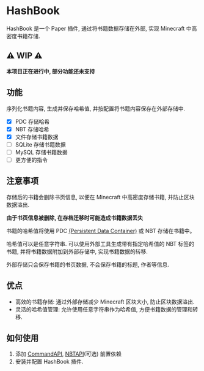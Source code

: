 # HashBook

HashBook 是一个 Paper 插件, 通过将书籍数据存储在外部, 实现 Minecraft 中高密度书籍存储.

## :warning: WIP :warning:

**本项目正在进行中, 部分功能还未支持**

## 功能

序列化书籍内容, 生成并保存哈希值, 并按配置将书籍内容保存在外部存储中.

- [x] PDC 存储哈希
- [x] NBT 存储哈希
- [x] 文件存储书籍数据
- [ ] SQLite 存储书籍数据
- [ ] MySQL 存储书籍数据
- [ ] 更方便的指令

## 注意事项

存储后的书籍会删除书页信息, 以便在 Minecraft 中高密度存储书籍, 并防止区块数据溢出.

**由于书页信息被删除, 在存档迁移时可能造成书籍数据丢失**

书籍的哈希值将使用 PDC [(Persistent Data Container)](https://docs.papermc.io/paper/dev/pdc) 或 NBT 存储在书籍中。

哈希值可以是任意字符串. 可以使用外部工具生成带有指定哈希值的 NBT 标签的书籍, 并将书籍数据附加到外部存储中, 实现书籍数据的转移.

外部存储只会保存书籍的书页数据, 不会保存书籍的标题, 作者等信息.

## 优点

- 高效的书籍存储: 通过外部存储减少 Minecraft 区块大小, 防止区块数据溢出.
- 灵活的哈希值管理: 允许使用任意字符串作为哈希值, 方便书籍数据的管理和转移.

## 如何使用

1. 添加 [CommandAPI](https://www.spigotmc.org/resources/api-commandapi-1-16-5-1-20-6.62353/),
   [NBTAPI](https://www.spigotmc.org/resources/nbt-api.7939/)(可选) 前置依赖
2. 安装并配置 HashBook 插件.
